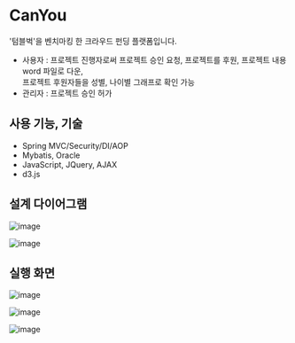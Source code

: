 CanYou
============

'텀블벅'을 벤치마킹 한 크라우드 펀딩 플랫폼입니다.

- 사용자 : 프로젝트 진행자로써 프로젝트 승인 요청, 프로젝트를 후원, 프로젝트 내용 word 파일로 다운,  
프로젝트 후원자들을 성별, 나이별 그래프로 확인 가능
- 관리자 : 프로젝트 승인 허가


## 사용 기능, 기술

- Spring MVC/Security/DI/AOP
- Mybatis, Oracle
- JavaScript, JQuery, AJAX
- d3.js


## 설계 다이어그램
![image](https://user-images.githubusercontent.com/39665611/108176404-55bc0680-7145-11eb-8b13-1f21dab5896b.png)

![image](https://user-images.githubusercontent.com/39665611/108176453-62d8f580-7145-11eb-906e-22f3c1c2a62a.png)


## 실행 화면
![image](https://user-images.githubusercontent.com/39665611/108176486-6ec4b780-7145-11eb-8f68-674eb9fbfa61.png)

![image](https://user-images.githubusercontent.com/39665611/108176496-71271180-7145-11eb-88d3-7c358759ff79.png)

![image](https://user-images.githubusercontent.com/39665611/108176508-75532f00-7145-11eb-8850-b7ce504df400.png)
